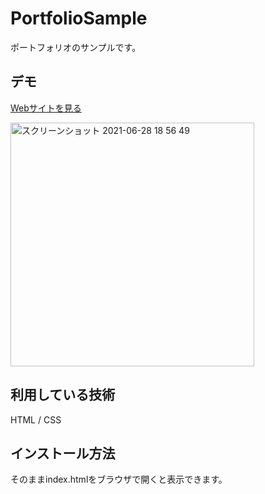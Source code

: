 PortfolioSample
====

ポートフォリオのサンプルです。

## デモ
[Webサイトを見る](https://techisportfoliosample.herokuapp.com/)

<img width="390" alt="スクリーンショット 2021-06-28 18 56 49" src="https://user-images.githubusercontent.com/86245021/123617990-bde0ce80-d842-11eb-811d-e6299de2e328.png">

## 利用している技術
HTML / CSS

## インストール方法
そのままindex.htmlをブラウザで開くと表示できます。



